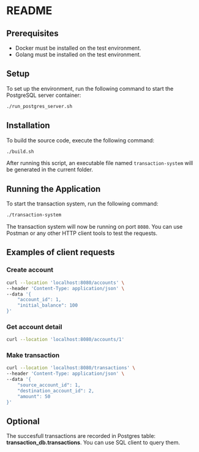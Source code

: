 # README

## Prerequisites

- Docker must be installed on the test environment.
- Golang must be installed on the test environment.

## Setup

To set up the environment, run the following command to start the PostgreSQL server container:

```bash
./run_postgres_server.sh
```

## Installation

To build the source code, execute the following command:

```bash
./build.sh
```

After running this script, an executable file named `transaction-system` will be generated in the current folder.

## Running the Application

To start the transaction system, run the following command:

```bash
./transaction-system
```

The transaction system will now be running on port `8080`. You can use Postman or any other HTTP client tools to test the requests.

## Examples of client requests

### Create account

```bash
curl --location 'localhost:8080/accounts' \
--header 'Content-Type: application/json' \
--data '{
    "account_id": 1,
    "initial_balance": 100
}'
```

### Get account detail

```bash
curl --location 'localhost:8080/accounts/1'
```

### Make transaction

```bash
curl --location 'localhost:8080/transactions' \
--header 'Content-Type: application/json' \
--data '{
    "source_account_id": 1,
    "destination_account_id": 2,
    "amount": 50
}'
```

## Optional

The succesfull transactions are recorded in Postgres table: **transaction_db.transactions**. You can use SQL client to query them.

